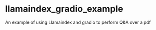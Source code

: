 # llamaindex_gradio_example
An example of using Llamaindex and gradio to perform Q&amp;A over a pdf
